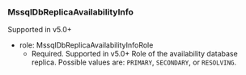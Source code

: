 ### MssqlDbReplicaAvailabilityInfo
Supported in v5.0+

- role: MssqlDbReplicaAvailabilityInfoRole
  - Required. Supported in v5.0+
  Role of the availability database replica. Possible values are: `PRIMARY`, `SECONDARY`, or `RESOLVING`.
